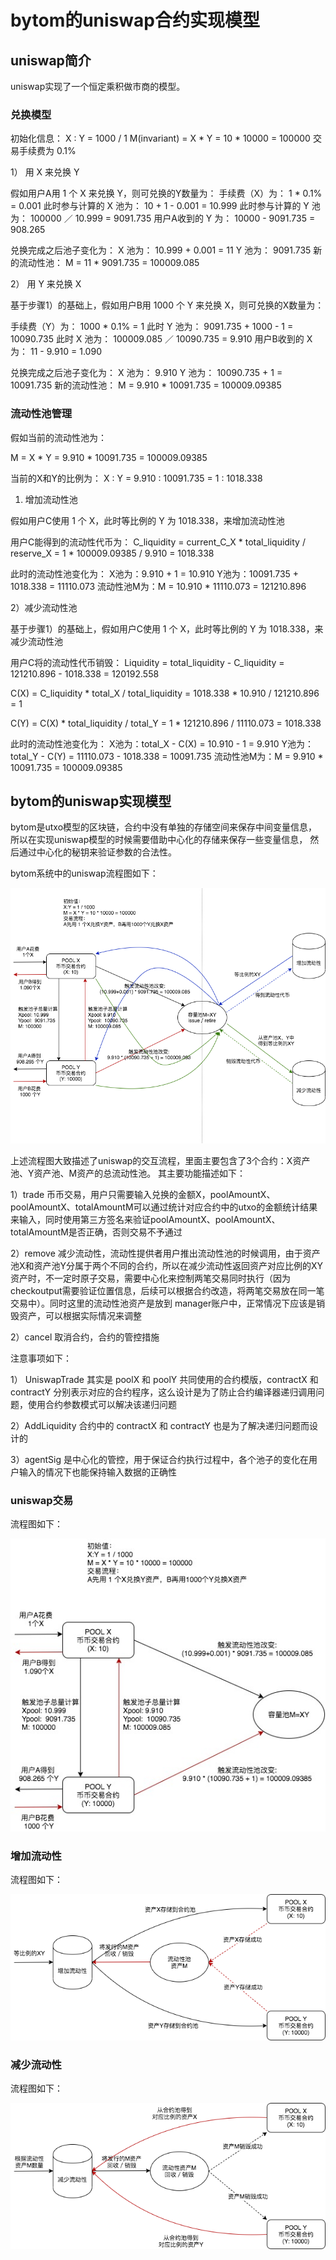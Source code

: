 # bytom的uniswap合约实现模型

## uniswap简介

uniswap实现了一个恒定乘积做市商的模型。

### 兑换模型

初始化信息：
X : Y = 1000 / 1
M(invariant) = X * Y = 10 * 10000 = 100000
交易手续费为 0.1%

1） 用 X 来兑换 Y

假如用户A用 1 个 X 来兑换 Y，则可兑换的Y数量为：
手续费（X）为： 1 * 0.1% = 0.001
此时参与计算的 X 池为： 10 + 1 - 0.001 = 10.999
此时参与计算的 Y 池为： 100000 ／ 10.999 = 9091.735
用户A收到的 Y 为： 10000 - 9091.735 = 908.265


兑换完成之后池子变化为：
X 池为： 10.999 + 0.001 = 11
Y 池为： 9091.735
新的流动性池： M = 11 * 9091.735 = 100009.085



2） 用 Y 来兑换 X

基于步骤1）的基础上，假如用户B用 1000 个 Y 来兑换 X，则可兑换的X数量为：

手续费（Y）为： 1000 * 0.1% = 1
此时 Y 池为： 9091.735 + 1000 - 1 = 10090.735
此时 X 池为： 100009.085 ／ 10090.735 = 9.910
用户B收到的 X 为： 11 - 9.910 = 1.090


兑换完成之后池子变化为：
X 池为： 9.910
Y 池为： 10090.735 + 1 = 10091.735
新的流动性池： M = 9.910 * 10091.735 = 100009.09385


### 流动性池管理

假如当前的流动性池为：

M = X * Y 
  = 9.910 * 10091.735 
  = 100009.09385

当前的X和Y的比例为：
X : Y = 9.910 : 10091.735
      = 1 : 1018.338

1) 增加流动性池

假如用户C使用 1 个 X，此时等比例的 Y 为 1018.338，来增加流动性池

用户C能得到的流动性代币为：
C_liquidity = current_C_X * total_liquidity / reserve_X
            = 1 * 100009.09385 / 9.910
            = 1018.338


此时的流动性池变化为：
X池为：9.910 + 1 = 10.910
Y池为：10091.735 + 1018.338 = 11110.073
流动性池M为：M = 10.910 * 11110.073 = 121210.896


2）减少流动性池

基于步骤1）的基础上，假如用户C使用 1 个 X，此时等比例的 Y 为 1018.338，来减少流动性池

用户C将的流动性代币销毁：
Liquidity = total_liquidity - C_liquidity
          = 121210.896 - 1018.338
          = 120192.558

C(X) = C_liquidity * total_X / total_liquidity 
     = 1018.338 * 10.910 / 121210.896
     = 1


C(Y) = C(X) * total_liquidity / total_Y 
     = 1 * 121210.896 / 11110.073
     = 1018.338

此时的流动性池变化为：
X池为：total_X - C(X) = 10.910 - 1 = 9.910
Y池为：total_Y - C(Y) = 11110.073 - 1018.338 = 10091.735
流动性池M为：M = 9.910 * 10091.735 = 100009.09385


## bytom的uniswap实现模型

bytom是utxo模型的区块链，合约中没有单独的存储空间来保存中间变量信息，所以在实现uniswap模型的时候需要借助中心化的存储来保存一些变量信息，
然后通过中心化的秘钥来验证参数的合法性。

bytom系统中的uniswap流程图如下：
  
  ![image](images/uniswap_flow.png)


上述流程图大致描述了uniswap的交互流程，里面主要包含了3个合约：X资产池、Y资产池、M资产的总流动性池。
其主要功能描述如下：

1）trade 币币交易，用户只需要输入兑换的金额X，poolAmountX、poolAmountX、totalAmountM可以通过统计对应合约中的utxo的金额统计结果来输入，同时使用第三方签名来验证poolAmountX、poolAmountX、totalAmountM是否正确，否则交易不予通过

2）remove 减少流动性，流动性提供者用户推出流动性池的时候调用，由于资产池X和资产池Y分属于两个不同的合约，所以在减少流动性返回资产对应比例的XY资产时，不一定时原子交易，需要中心化来控制两笔交易同时执行（因为checkoutput需要验证位置信息，后续可以根据合约改造，将两笔交易放在同一笔交易中）。同时这里的流动性池资产是放到 manager账户中，正常情况下应该是销毁资产，可以根据实际情况来调整

2）cancel 取消合约，合约的管控措施

注意事项如下：

1） UniswapTrade 其实是 poolX 和 poolY 共同使用的合约模版，contractX 和  contractY 分别表示对应的合约程序，这么设计是为了防止合约编译器递归调用问题，使用合约参数模式可以解决该递归问题

2）AddLiquidity 合约中的 contractX 和 contractY 也是为了解决递归问题而设计的

3）agentSig 是中心化的管控，用于保证合约执行过程中，各个池子的变化在用户输入的情况下也能保持输入数据的正确性


### uniswap交易

流程图如下：
  
  ![image](images/uniswap_trade.jpg)


### 增加流动性

流程图如下：
  
  ![image](images/invest_liquidity.png)


### 减少流动性

流程图如下：
  
  ![image](images/divest_liquidity.png)